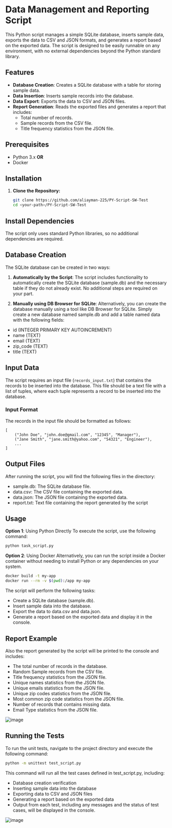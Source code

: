 # Data Management and Reporting Script

This Python script manages a simple SQLite database, inserts sample data, exports the data to CSV and JSON formats, and generates a report based on the exported data. The script is designed to be easily runnable on any environment, with no external dependencies beyond the Python standard library.

## Features

- **Database Creation**: Creates a SQLite database with a table for storing sample data.
- **Data Insertion**: Inserts sample records into the database.
- **Data Export**: Exports the data to CSV and JSON files.
- **Report Generation**: Reads the exported files and generates a report that includes:
  - Total number of records.
  - Sample records from the CSV file.
  - Title frequency statistics from the JSON file.

## Prerequisites

- Python 3.x
    **OR**
- Docker
## Installation

1. **Clone the Repository:**

   ```bash
   git clone https://github.com/aliayman-225/PY-Script-SW-Test
   cd <your-path>/PY-Script-SW-Test


## Install Dependencies

The script only uses standard Python libraries, so no additional dependencies are required.

## Database Creation

The SQLite database can be created in two ways:

1. **Automatically by the Script**: The script includes functionality to automatically create the SQLite database (sample.db) and the necessary table if they do not already exist. No additional steps are required on your part.

2. **Manually using DB Browser for SQLite**: Alternatively, you can create the database manually using a tool like DB Browser for SQLite. Simply create a new database named sample.db and add a table named data with the following fields:
- id (INTEGER PRIMARY KEY AUTOINCREMENT)
- name (TEXT)
- email (TEXT)
- zip_code (TEXT)
- title (TEXT)

## Input Data

The script requires an input file (`records_input.txt`) that contains the records to be inserted into the database. This file should be a text file with a list of tuples, where each tuple represents a record to be inserted into the database.

### Input Format

The records in the input file should be formatted as follows:

```plaintext
[
    ("John Doe", "john.doe@gmail.com", "12345", "Manager"),
    ("Jane Smith", "jane.smith@yahoo.com", "54321", "Engineer"),
    ...
]
```

## Output Files

After running the script, you will find the following files in the directory:
- sample.db: The SQLite database file.
- data.csv: The CSV file containing the exported data.
- data.json: The JSON file containing the exported data.
- report.txt: Text file containing the report generated by the script

## Usage

**Option 1**: Using Python Directly
To execute the script, use the following command:
```bash
python task_script.py
```
**Option 2**: Using Docker
Alternatively, you can run the script inside a Docker container without needing to install Python or any dependencies on your system.
```bash
docker build -t my-app
docker run --rm -v $(pwd):/app my-app
```

The script will perform the following tasks:
- Create a SQLite database (sample.db).
- Insert sample data into the database.
- Export the data to data.csv and data.json.
- Generate a report based on the exported data and display it in the console.

## Report Example

Also the report generated by the script will be printed to the console and includes:
- The total number of records in the database.
- Random Sample records from the CSV file.
- Title frequency statistics from the JSON file.
- Unique names statistics from the JSON file.
- Unique emails statistics from the JSON file.
- Unique zip codes statistics from the JSON file.
- Most common zip code statistics from the JSON file.
- Number of records that contains missing data.
- Email Type statistics from the JSON file.

![image](https://github.com/user-attachments/assets/4f3db1c7-aa36-490b-8981-77f315beea64)



## Running the Tests

To run the unit tests, navigate to the project directory and execute the following command:

```bash
python -m unittest test_script.py
```

This command will run all the test cases defined in test_script.py, including:
- Database creation verification
- Inserting sample data into the database
- Exporting data to CSV and JSON files
- Generating a report based on the exported data
- Output from each test, including any messages and the status of test cases, will be displayed in the console.

![image](https://github.com/user-attachments/assets/e95d91ba-5e4b-4dac-90fb-ec3b4e16fc65)
